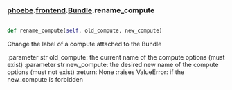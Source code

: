 ### [phoebe](phoebe.md).[frontend](phoebe.frontend.md).[Bundle](phoebe.frontend.Bundle.md).rename_compute

```py

def rename_compute(self, old_compute, new_compute)

```



Change the label of a compute attached to the Bundle

:parameter str old_compute: the current name of the compute options
    (must exist)
:parameter str new_compute: the desired new name of the compute options
    (must not exist)
:return: None
:raises ValueError: if the new_compute is forbidden

